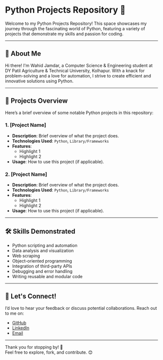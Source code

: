 # Python Projects Repository 🐍

Welcome to my Python Projects Repository! This space showcases my journey through the fascinating world of Python, featuring a variety of projects that demonstrate my skills and passion for coding.

---

## 🚀 About Me

Hi there! I'm Wahid Jamdar, a Computer Science & Engineering student at DY Patil Agriculture & Technical University, Kolhapur. With a knack for problem-solving and a love for automation, I strive to create efficient and innovative solutions using Python.  

---

## 📁 Projects Overview

Here’s a brief overview of some notable Python projects in this repository:  

### 1. **[Project Name]**
   - **Description**: Brief overview of what the project does.
   - **Technologies Used**: `Python`, `Library/Frameworks`
   - **Features**:
     - Highlight 1
     - Highlight 2
   - **Usage**: How to use this project (if applicable).

### 2. **[Project Name]**
   - **Description**: Brief overview of what the project does.
   - **Technologies Used**: `Python`, `Library/Frameworks`
   - **Features**:
     - Highlight 1
     - Highlight 2
   - **Usage**: How to use this project (if applicable).


---

## 🛠️ Skills Demonstrated

- Python scripting and automation  
- Data analysis and visualization  
- Web scraping  
- Object-oriented programming  
- Integration of third-party APIs  
- Debugging and error handling  
- Writing reusable and modular code  

---

## 🌟 Let's Connect!

I’d love to hear your feedback or discuss potential collaborations. Reach out to me on:  
- [GitHub](https://github.com/Dumbosaurus)  
- [LinkedIn](https://www.linkedin.com/in/wahid-jamadar-183a762b1/)  
- [Email](mailto:wahidjamadar2020@gmail.com)

---

Thank you for stopping by! 🙌  
Feel free to explore, fork, and contribute. 😊
